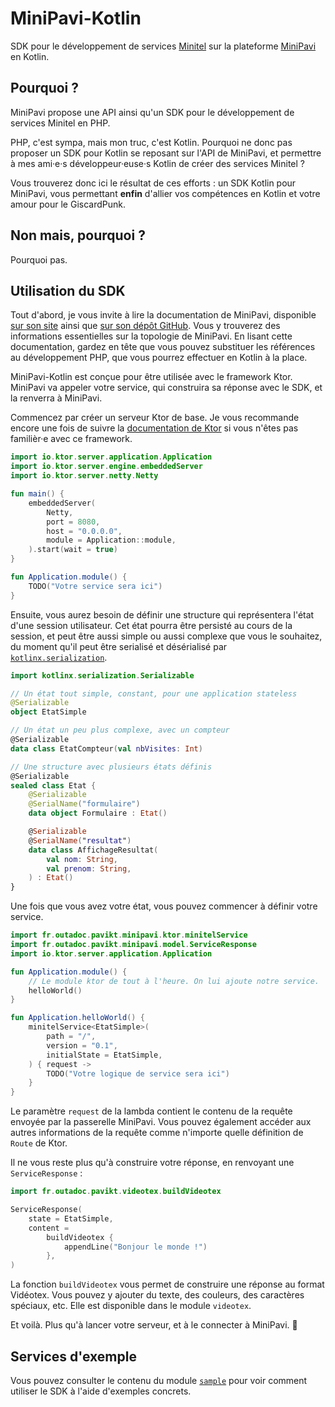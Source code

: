 # MiniPavi-Kotlin

SDK pour le développement de services [Minitel][1] sur la plateforme [MiniPavi][2] en
Kotlin.

## Pourquoi ?

MiniPavi propose une API ainsi qu'un SDK pour le développement de services Minitel en PHP.

PHP, c'est sympa, mais mon truc, c'est Kotlin. Pourquoi ne donc pas proposer un SDK pour Kotlin se reposant sur l'API de
MiniPavi, et permettre à mes ami·e·s développeur·euse·s Kotlin de créer des services Minitel ?

Vous trouverez donc ici le résultat de ces efforts : un SDK Kotlin pour MiniPavi, vous permettant **enfin** d'allier vos
compétences en Kotlin et votre amour pour le GiscardPunk.

## Non mais, pourquoi ?

Pourquoi pas.

## Utilisation du SDK

Tout d'abord, je vous invite à lire la documentation de MiniPavi, disponible [sur son site][2] ainsi que [sur son dépôt
GitHub][3]. Vous y trouverez des informations essentielles sur la topologie de MiniPavi. En lisant cette documentation,
gardez en tête que vous pouvez substituer les références au développement PHP, que vous pourrez effectuer en Kotlin à la
place.

MiniPavi-Kotlin est conçue pour être utilisée avec le framework Ktor. MiniPavi va appeler votre service, qui construira
sa réponse avec le SDK, et la renverra à MiniPavi.

Commencez par créer un serveur Ktor de base. Je vous recommande encore une fois de suivre la [documentation de Ktor][4]
si vous n'êtes pas familièr·e avec ce framework.

```kotlin
import io.ktor.server.application.Application
import io.ktor.server.engine.embeddedServer
import io.ktor.server.netty.Netty

fun main() {
    embeddedServer(
        Netty,
        port = 8080,
        host = "0.0.0.0",
        module = Application::module,
    ).start(wait = true)
}

fun Application.module() {
    TODO("Votre service sera ici")
}
```

Ensuite, vous aurez besoin de définir une structure qui représentera l'état d'une session utilisateur.
Cet état pourra être persisté au cours de la session, et peut être aussi simple ou aussi complexe que vous le souhaitez,
du moment qu'il peut être serialisé et désérialisé par [`kotlinx.serialization`][5].

```kotlin
import kotlinx.serialization.Serializable

// Un état tout simple, constant, pour une application stateless
@Serializable
object EtatSimple

// Un état un peu plus complexe, avec un compteur
@Serializable
data class EtatCompteur(val nbVisites: Int)

// Une structure avec plusieurs états définis
@Serializable
sealed class Etat {
    @Serializable
    @SerialName("formulaire")
    data object Formulaire : Etat()

    @Serializable
    @SerialName("resultat")
    data class AffichageResultat(
        val nom: String,
        val prenom: String,
    ) : Etat()
}
```

Une fois que vous avez votre état, vous pouvez commencer à définir votre service.

```kotlin
import fr.outadoc.pavikt.minipavi.ktor.minitelService
import fr.outadoc.pavikt.minipavi.model.ServiceResponse
import io.ktor.server.application.Application

fun Application.module() {
    // Le module ktor de tout à l'heure. On lui ajoute notre service.
    helloWorld()
}

fun Application.helloWorld() {
    minitelService<EtatSimple>(
        path = "/",
        version = "0.1",
        initialState = EtatSimple,
    ) { request ->
        TODO("Votre logique de service sera ici")
    }
}
```

Le paramètre `request` de la lambda contient le contenu de la requête envoyée par la passerelle MiniPavi.
Vous pouvez également accéder aux autres informations de la requête comme n'importe quelle définition de `Route` de
Ktor.

Il ne vous reste plus qu'à construire votre réponse, en renvoyant une `ServiceResponse` :

```kotlin
import fr.outadoc.pavikt.videotex.buildVideotex

ServiceResponse(
    state = EtatSimple,
    content =
        buildVideotex {
            appendLine("Bonjour le monde !")
        },
)
```

La fonction `buildVideotex` vous permet de construire une réponse au format Vidéotex.
Vous pouvez y ajouter du texte, des couleurs, des caractères spéciaux, etc. 
Elle est disponible dans le module `videotex`.

Et voilà. Plus qu'à lancer votre serveur, et à le connecter à MiniPavi. 🎉

## Services d'exemple

Vous pouvez consulter le contenu du module [`sample`](sample) pour voir comment utiliser le SDK à l'aide d'exemples
concrets.

[1]: https://fr.wikipedia.org/wiki/Minitel

[2]: https://www.minipavi.fr/

[3]: https://github.com/ludosevilla/minipavi

[4]: https://ktor.io/docs/server-create-a-new-project.html

[5]: https://github.com/Kotlin/kotlinx.serialization
